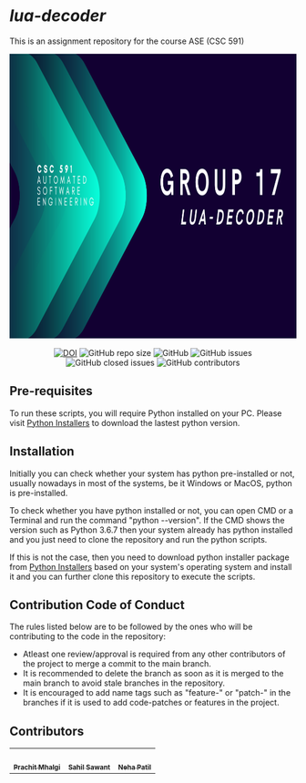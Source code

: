 # ___lua-decoder___
This is an assignment repository for the course ASE (CSC 591)

<img src="/etc/AUTOMATED%20SOFTWARE%20ENGINEERING.png" width="1000" height="500"/>

<div align="center">
  
  [![DOI](https://zenodo.org/badge/589028280.svg)](https://zenodo.org/badge/latestdoi/589028280)
  ![GitHub repo size](https://img.shields.io/github/repo-size/Prachit99/lua-decoder)
  ![GitHub](https://img.shields.io/github/license/Prachit99/lua-decoder)
  ![GitHub issues](https://img.shields.io/github/issues/Prachit99/lua-decoder)
  ![GitHub closed issues](https://img.shields.io/github/issues-closed/Prachit99/lua-decoder)
  ![GitHub contributors](https://img.shields.io/github/contributors/Prachit99/lua-decoder)
  
</div>
  
## Pre-requisites
To run these scripts, you will require Python installed on your PC. Please visit [Python Installers](https://www.python.org/downloads/) to download the lastest python version.

## Installation
Initially you can check whether your system has python pre-installed or not, usually nowadays in most of the systems, be it Windows or MacOS, python is pre-installed. 

To check whether you have python installed or not, you can open CMD or a Terminal and run the command "python --version". If the CMD shows the version such as Python 3.6.7 then your system already has python installed and you just need to clone the repository and run the python scripts. 

If this is not the case, then you need to download python installer package from [Python Installers](https://www.python.org/downloads/) based on your system's operating system and install it and you can further clone this repository to execute the scripts.


## Contribution Code of Conduct

The rules listed below are to be followed by the ones who will be contributing to the code in the repository:

  - Atleast one review/approval is required from any other contributors of the project to merge a commit to the main branch.
  - It is recommended to delete the branch as soon as it is merged to the main branch to avoid stale branches in the repository.
  - It is encouraged to add name tags such as "feature-" or "patch-" in the branches if it is used to add code-patches or features in the project.


## Contributors 

<table>
  <tr>
    <td align="center"><a href="https://github.com/Prachit99"><img src="https://avatars.githubusercontent.com/Prachit99" width="100px;" alt=""/><br /><sub><b>Prachit Mhalgi</b></sub></a></td>
    <td align="center"><a href="https://github.com/Darkspur"><img src="https://avatars.githubusercontent.com/Darkspur" width="100px;" alt=""/><br /><sub><b>Sahil Sawant</b></sub></a><br /></td>
    <td align="center"><a href="https://github.com/neha7799"><img src="https://avatars.githubusercontent.com/neha7799" width="100px;" alt=""/><br /><sub><b>Neha Patil</b></sub></a><br /></td>
  </tr>
</table>
